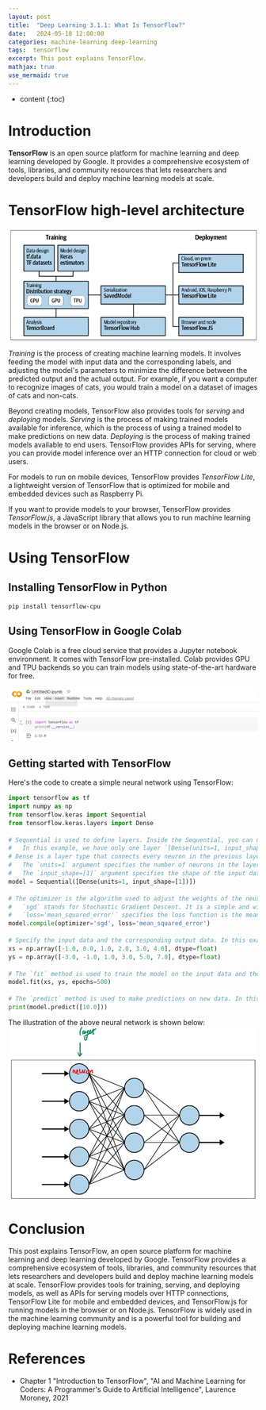 ```yaml
---
layout: post
title:  "Deep Learning 3.1.1: What Is TensorFlow?"
date:   2024-05-18 12:00:00
categories: machine-learning deep-learning
tags:  tensorflow
excerpt: This post explains TensorFlow.
mathjax: true
use_mermaid: true
---
```


* content
{:toc}

# Introduction
**TensorFlow** is an open source platform for machine learning and deep learning developed by Google. It provides a comprehensive ecosystem of tools, libraries, 
and community resources that lets researchers and developers build and deploy machine learning models at scale.


# TensorFlow high-level architecture
![TensorFlow high-level architecture](/assets/images/ML/002/tensorflow-architecture.png)

_Training_ is the process of creating machine learning models. It involves feeding the model with input data and the corresponding labels, and 
adjusting the model's parameters to minimize the difference between the predicted output and the actual output. 
For example, if you want a computer to recognize images of cats, you would train a model on a dataset of images of cats and non-cats.

Beyond creating models, TensorFlow also provides tools for _serving_ and _deploying_ models. _Serving_ is the process of making trained models available for
inference, which is the process of using a trained model to make predictions on new data. _Deploying_ is the process of making trained models available to end users.
TensorFlow provides APIs for serving, where you can provide model inference over an HTTP connection for cloud or web users.   

For models to run on mobile devices, TensorFlow provides _TensorFlow Lite_, a lightweight version of TensorFlow that is optimized for mobile and embedded devices such as Raspberry Pi.  

If you want to provide models to your browser, TensorFlow provides _TensorFlow.js_, a JavaScript library that allows you to run machine learning models in the browser or on Node.js.  

# Using TensorFlow  

## Installing TensorFlow in Python

```bash
pip install tensorflow-cpu
```

## Using TensorFlow in Google Colab
Google Colab is a free cloud service that provides a Jupyter notebook environment. It comes with TensorFlow pre-installed. Colab provides GPU and TPU backends so you 
can train models using state-of-the-art hardware for free.

![Google Colab](/assets/images/ML/002/colab.png)

## Getting started with TensorFlow

Here's the code to create a simple neural network using TensorFlow:

```python
import tensorflow as tf
import numpy as np
from tensorflow.keras import Sequential
from tensorflow.keras.layers import Dense

# Sequential is used to define layers. Inside the Sequential, you can define the layers of the neural network. 
#   In this example, we have only one layer `[Dense(units=1, input_shape=[1])]`.
# Dense is a layer type that connects every neuron in the previous layer to every neuron in the current layer.
#   The `units=1` argument specifies the number of neurons in the layer. In this case, we have only one neuron.
#   The `input_shape=[1]` argument specifies the shape of the input data. In this case, the input data is a single number.
model = Sequential([Dense(units=1, input_shape=[1])])

# The optimizer is the algorithm used to adjust the weights of the neural network during training to minimize the loss.
#   `sgd` stands for Stochastic Gradient Descent. It is a simple and widely used optimizer.
#   `loss='mean_squared_error'` specifies the loss function is the mean squared error. It is used to measure the difference between the predicted output and the actual output.
model.compile(optimizer='sgd', loss='mean_squared_error')

# Specify the input data and the corresponding output data. In this example, we are trying to learn the function y = 2x - 1.
xs = np.array([-1.0, 0.0, 1.0, 2.0, 3.0, 4.0], dtype=float)
ys = np.array([-3.0, -1.0, 1.0, 3.0, 5.0, 7.0], dtype=float)

# The `fit` method is used to train the model on the input data and the corresponding output data.
model.fit(xs, ys, epochs=500)

# The `predict` method is used to make predictions on new data. In this example, we are predicting the output for x = 10.
print(model.predict([10.0]))
```
The illustration of the above neural network is shown below:
![Neural Network](/assets/images/ML/002/nn.png)


# Conclusion
This post explains TensorFlow, an open source platform for machine learning and deep learning developed by Google. TensorFlow provides a comprehensive ecosystem of tools, libraries, and community resources that lets researchers and developers build and deploy machine learning models at scale. TensorFlow provides tools for training, serving, and deploying models, as well as APIs for serving models over HTTP connections, TensorFlow Lite for mobile and embedded devices, and TensorFlow.js for running models in the browser or on Node.js. TensorFlow is widely used in the machine learning community and is a powerful tool for building and deploying machine learning models.

# References
- Chapter 1 "Introduction to TensorFlow", "AI and Machine Learning for Coders: A Programmer's Guide to Artificial Intelligence", Laurence Moroney, 2021